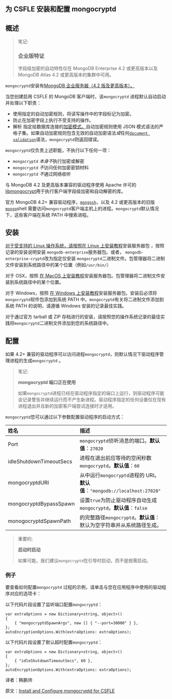 ## 为 CSFLE 安装和配置 mongocryptd

## 概述

> 笔记:
>
> ### 企业版特证
>
> 字段级加密的自动特性仅在 MongoDB Enterprise 4.2 或更高版本以及 MongoDB Atlas 4.2 或更高版本的集群中可用。

`mongocryptd`安装有[MongoDB 企业服务器（4.2 版及更高版本）。](https://www.mongodb.com/download-center/enterprise)

当您创建启用 CSFLE 的 MongoDB 客户端时，该`mongocryptd` 进程默认自动启动并处理以下职责：

- 使用指定的自动加密规则，将读写操作中的字段标记为加密。
- 防止在加密字段上执行不受支持的操作。
- 解析 指定给数据库连接的[加密模式。](https://www.mongodb.com/docs/manual/core/csfle/reference/encryption-schemas/#std-label-csfle-reference-encyption-schemas-encrypt-keyword)自动加密规则使用 JSON 模式语法的严格子集。如果自动加密规则包含无效的自动加密语法*或*任何[`document validation`](https://www.mongodb.com/docs/manual/reference/operator/query/jsonSchema/#mongodb-query-op.-jsonSchema)语法，`mongocryptd`则返回错误。

`mongocryptd`仅负责上述职能，不执行以下任何一项：

- `mongocryptd` *本身不*执行加密或解密
- `mongocryptd` *不*访问任何加密密钥材料
- `mongocryptd` *不*通过网络收听

与 MongoDB 4.2 及更高版本兼容的驱动程序使用 Apache 许可的[libmongocrypt](https://github.com/mongodb/libmongocrypt)用于执行客户端字段级加密和自动解密的库。

官方 MongoDB 4.2+ 兼容驱动程序，[`mongosh`](https://www.mongodb.com/docs/mongodb-shell/#mongodb-binary-bin.mongosh)，以及 4.2 或更高版本的旧版[`mongo`](https://www.mongodb.com/docs/manual/reference/mongo/#mongodb-binary-bin.mongo)shell 需要访问`mongocryptd`客户端主机上的进程。`mongocryptd`默认情况下，这些客户端在系统 PATH 中搜索进程。

## 安装

[对于受支持的 Linux 操作系统，请按照在 Linux 上安装教程](https://www.mongodb.com/docs/manual/administration/install-enterprise-linux/#std-label-install-enterprise-linux)安装服务器包 ，按照记录的安装说明安装 `mongodb-enterprise`服务器包。或者， `mongodb-enterprise-cryptd`改为指定仅安装 `mongocryptd`二进制文件。包管理器将二进制文件安装到系统路径中的某个位置（例如`/usr/bin/`）

对于 OSX，按照 [在 MacOS 上安装教程](https://www.mongodb.com/docs/manual/tutorial/install-mongodb-enterprise-on-os-x/#std-label-install-enterprise-macos)安装服务器包。包管理器将二进制文件安装到系统路径中的某个位置。

对于 Windows，按照 [在 Windows 上安装教程](https://www.mongodb.com/docs/manual/tutorial/install-mongodb-enterprise-on-windows/#std-label-install-enterprise-windows)安装服务器包。安装后必须将`mongocryptd`软件包添加到系统 PATH 中。`mongocryptd`有关将二进制文件添加到系统 PATH 的说明，请遵循 Windows 安装的记录最佳实践。

对于通过官方 tarball 或 ZIP 存档进行的安装，请按照您的操作系统记录的最佳实践将`mongocryptd`二进制文件添加到您的系统路径中。

## 配置

如果 4.2+ 兼容的驱动程序可以访问进程`mongocryptd`，则默认情况下驱动程序管理进程的生成`mongocryptd` 。

> 笔记:
>
> **mongocryptd 端口正在使用**
>
> 如果`mongocryptd`进程已经在驱动程序指定的端口上运行，则驱动程序可能会记录警告并继续运行而不产生新进程。驱动程序指定的任何设置仅在现有进程退出并且新的加密客户端尝试连接时才适用。

`mongocryptd`您可以通过以下参数配置驱动程序的启动方式：

| 姓名                    | 描述                                                         |
| :---------------------- | :----------------------------------------------------------- |
| Port                    | `mongocryptd`侦听消息的端口。**默认值**：`27020`             |
| idleShutdownTimeoutSecs | 进程在退出前应等待的空闲秒数`mongocryptd`。**默认值**：`60`  |
| mongocryptdURI          | 从中运行`mongocryptd`进程的 URI。**默认值**：`"mongodb://localhost:27020"` |
| mongocryptdBypassSpawn  | 设置`true`为防止驱动程序自动生成`mongocryptd`。**默认值**：`false` |
| monogocryptdSpawnPath   | 的完整路径`mongocryptd`。**默认值**：默认为空字符串并从系统路径生成。 |

> 重要的:
>
> **启动时启动**
>
> 如果可能，我们建议`mongocryptd`在引导时启动，而不是按需启动。

### 例子

要查看如何配置`mongocryptd` 过程的示例，请单击与您在应用程序中使用的驱动程序对应的选项卡：

以下代码片段设置了监听端口配置`mongocryptd`：

```
var extraOptions = new Dictionary<string, object>()
{
    { "mongocryptdSpawnArgs", new [] { "--port=30000" } },
};
autoEncryptionOptions.With(extraOptions: extraOptions);
```

以下代码片段设置了默认超时配置`mongocryptd`：

```
var extraOptions = new Dictionary<string, object>()
{
    { "idleShutdownTimeoutSecs", 60 },
};
autoEncryptionOptions.With(extraOptions: extraOptions);
```







译者：韩鹏帅

原文：[Install and Configure mongocryptd for CSFLE](https://www.mongodb.com/docs/manual/core/csfle/reference/mongocryptd/)

